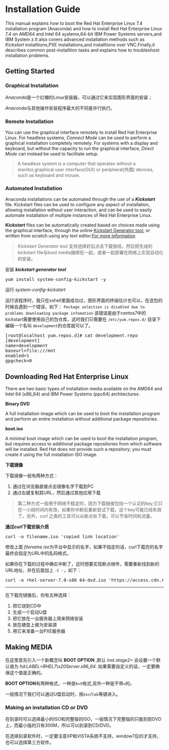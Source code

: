 # Installation Guide

This manual explains how to boot the Red Hat Enterprise Linux 7.4 installation program (Anaconda) and how to install Red Hat Enterprise Linux 7.4 on AMD64 and Intel 64 systems,64-bit IBM Power Systems servers,and IBM System z.It also covers advanced installation methods such as *Kickstart* installtions,PXE installations,and installtions over VNC.Finally,it describes common post-installtion tasks and explains how to troubleshoot installation problems.

## Getting Started


### Graphical Installation

*Anaconda*是一个红帽的Linux安装器，可以通过它来实现图形界面的安装；

*Anaconda*与其他操作安装程序最大的不同是并行执行。

### Remote Installation

You can use the graphical interface remotely to install Red Hat Enterprise Linux. For headless systems, *Connect Mode* can be used to perform a graphical installation completely remotely. For systems with a display and keyboard, but without the capacity to run the graphical interface, *Direct Mode* can instead be used to facilitate setup.

> A headless system is a computer that operates without a monitor,graphical user interface(GUI) or peripheral(外围) devices, such as keyboard and mouse.


### Automated Installation

Anaconda installations can be automated through the use of a ***Kickstart*** file. Kickstart files can be used to configure any aspect of installation, allowing installation without user interaction, and can be used to easily automate installation of multiple instances of Red Hat Enterprise Linux.

***Kickstart*** files can be automatically created based on choices made using the graphical interface, through the online [Kickstart Generator tool](https://access.redhat.com/labsinfo/kickstartconfig), or written from scratch using any text editor.[For more information](https://access.redhat.com/documentation/en-us/red_hat_enterprise_linux/7/html/installation_guide/sect-kickstart-howto#sect-kickstart-file-create) 

> *Kickstart Generator tool* 支持选择好后点击下载按纽，然后把生成的kickstart file与boot media捆绑在一起，或者一起部署在网络上实现自动化的安装。

安装 ***kickstart generator tool***

<pre>
yum install system-config-kickstart -y
</pre>

运行 *system-config-kickstart*

运行该程序时，我只在xshell里面成功过，图形界面的终端估计也可以，在选包的时候会遇到一个错误，如下： `Package selection is disabled due to problems downloading package infomation` 该错误是由于centos7中的kickstart需要使用自己的包仓库，这时我们只需要在 `/etc/yum.repos.d/` 目录下编辑一个名叫 `development`的仓库就可以了。

<pre>
[root@localhost yum.repos.d]# cat development.repo 
[development]
name=development
baseurl=file:///mnt
enabled=1
gpgcheck=0
</pre>






## Downloading Red Hat Enterprise Linux

There are two basic types of installation media available on the AMD64 and Intel 64 (x86_64) and IBM Power Systems (ppc64) architectures:

**Binary DVD**

A full installation image which can be used to boot the installation program and perform an entire installation without additional package repositories.

**boot.iso**

A minimal boot image which can be used to boot the installation program, but requires access to additional package repositories from which software will be installed. Red Hat does not provide such a repository; you must create it using the full installation ISO image.

**下载镜像**

下载镜像一般有两种方式：

1. 通过在浏览器直接点击镜像名字下载到PC
2. 通过右键复制其URL，然后通过其他应用下载

> 第二种方式一般用于网络不稳定时，因为下载链接包括一个认证的key,它只在一小段时间内有效，如果你中断后重新尝试下载，这个key可能已经失效了。另外，*curl* 之类的工具可以从断点处下载，可以节省时间和流量。

**通过curl下载安装介质**

<pre>
curl -o filename.iso 'copied_link_location'
</pre>

修改上面 *filename.iso*为平台中显示的名字，如果不指定的话，curl下载完的名字最终会指定为URL中的乱码格式。

如果你在下载的过程中确实中断了，这时想要实现断点继传，需要重新找到新的URL地址，并在后面加上 `-C -`，如下：

<pre>
curl -o rhel-server-7.0-x86_64-dvd.iso 'https://access.cdn.redhat.com//content/origin/files/sha256/85/85a...46c/rhel-server-7.0-x86_64-dvd.iso?_auth_=141...963' -C -
</pre>

-------------------
在下载完镜像后，你有五种选择：

1. 把它烧到CD中
2. 生成一个启动U盘
3. 把它放在一台服务器上用来网络安装
4. 放在硬盘上做为安装源
5. 用它来准备一台PXE服务器

## Making MEDIA
在这里首先引入一个新概念叫 **BOOT OPTION** ,默认 *inst.stage2=* 会设置一个默认值为 *hd:LABEL=RHEL7\x20Server.x86_64*. 如果需要自定义的话，一定要确保这个值是正确的。

**BOOT OPTION**有两种格式，一种是`K=V`格式,另外一种是不带`=`的。

一般情况下我们可以通过U盘启动时，按`esc`/`tab`等键进入。

### Making an installation CD or DVD

在刻录时可以选择最小的ISO和完整版的ISO，一般情况下完整版的只能刻到DVD上，而最小版的只有300M，所以可以刻录到CD/DVD。

在选择刻录软件时，一定要注意XP和VISTA系统不支持，window7后的才支持，也可以选择第三方软件。
